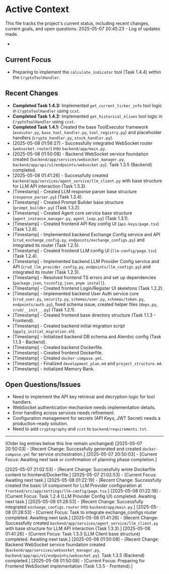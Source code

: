 # Active Context

This file tracks the project's current status, including recent changes, current goals, and open questions.
2025-05-07 20:45:23 - Log of updates made.

*

## Current Focus

* Preparing to implement the `calculate_indicator` tool (Task 1.4.4) within the `CryptoToolHandler`.

## Recent Changes

*   **Completed Task 1.4.3:** Implemented `get_current_ticker_info` tool logic in `CryptoToolHandler` using `ccxt`.
*   **Completed Task 1.4.2:** Implemented `get_historical_klines` tool logic in `CryptoToolHandler` using `ccxt`.
*   **Completed Task 1.4.1:** Created the base ToolExecutor framework (`executor.py`, `base_tool_handler.py`, `tool_registry.py`) and placeholder handlers (`crypto_handler.py`, `stock_handler.py`).
*   [2025-05-08 01:56:27] - Successfully integrated WebSocket router (`websocket.router`) into `backend/app/main.py`.
*   [2025-05-08 01:50:08] - Backend WebSocket service foundation created (`backend/app/services/websocket_manager.py`, `backend/app/api/v1/endpoints/websocket.py`). Task 1.3.5 (Backend) completed.
*   [2025-05-08 01:41:26] - Successfully created `backend/app/services/agent_service/llm_client.py` with base structure for LLM API interaction (Task 1.3.3).
*   [Timestamp] - Created LLM response parser base structure (`response_parser.py`) (Task 1.3.4).
*   [Timestamp] - Created Prompt Builder base structure (`prompt_builder.py`) (Task 1.3.2).
*   [Timestamp] - Created Agent core service base structure (`agent_instance_manager.py`, `agent_loop.py`) (Task 1.3.1).
*   [Timestamp] - Created frontend API Key config UI (`api-keys/page.tsx`) (Task 1.2.6).
*   [Timestamp] - Implemented backend Exchange Config service and API (`crud_exchange_config.py`, `endpoints/exchange_configs.py`) and integrated its router (Task 1.2.5).
*   [Timestamp] - Created frontend LLM config UI (`llm-config/page.tsx`) (Task 1.2.4).
*   [Timestamp] - Implemented backend LLM Provider Config service and API (`crud_llm_provider_config.py`, `endpoints/llm_configs.py`) and integrated its router (Task 1.2.3).
*   [Timestamp] - Resolved frontend TS errors and set up dependencies (`package.json`, `tsconfig.json`, `pnpm install`).
*   [Timestamp] - Created frontend Login/Register UI skeletons (Task 1.2.2).
*   [Timestamp] - Implemented backend User Auth service core (`crud_user.py`, `security.py`, `schemas/user.py`, `schemas/token.py`, `endpoints/auth.py`), fixed schema issue, created helper files (`deps.py`, `crud/__init__.py`) (Task 1.2.1).
*   [Timestamp] - Created frontend base directory structure (Task 1.1.3 - Frontend).
*   [Timestamp] - Created backend initial migration script (`apply_initial_migration.sh`).
*   [Timestamp] - Initialized backend DB schema and Alembic config (Task 1.1.3 - Backend).
*   [Timestamp] - Created backend Dockerfile.
*   [Timestamp] - Created frontend Dockerfile.
*   [Timestamp] - Created `docker-compose.yml`.
*   [Timestamp] - Finalized `development_plan.md` and `project_structure.md`.
*   [Timestamp] - Initialized Memory Bank.

## Open Questions/Issues

*   Need to implement the API key retrieval and decryption logic for tool handlers.
*   WebSocket authentication mechanism needs implementation details.
*   Error handling across services needs refinement.
*   Configuration management for secrets (API Keys, JWT Secret) needs a production-ready solution.
*   Need to add `cryptography` and `ccxt` to `backend/requirements.txt`.

---
(Older log entries below this line remain unchanged)
[2025-05-07 20:50:03] - [Recent Change: Successfully generated and created `docker-compose.yml` for service orchestration.]
[2025-05-07 20:50:03] - [Current Focus: Awaiting next task or confirmation of planning phase completion.]

[2025-05-07 21:02:53] - [Recent Change: Successfully wrote Dockerfile content to frontend/Dockerfile.]
[2025-05-07 21:02:53] - [Current Focus: Awaiting next task.]
[2025-05-08 01:22:19] - [Recent Change: Successfully created the basic UI component for LLM Provider configuration at `frontend/src/app/settings/llm-config/page.tsx`.]
[2025-05-08 01:22:19] - [Current Focus: Task 1.2.4 (LLM Provider Config UI) completed. Awaiting next task.]
[2025-05-08 01:28:53] - [Recent Change: Successfully integrated `exchange_configs.router` into `backend/app/main.py`.]
[2025-05-08 01:28:53] - [Current Focus: Task to integrate exchange_configs router completed. Awaiting next task.]
[2025-05-08 01:41:26] - [Recent Change: Successfully created `backend/app/services/agent_service/llm_client.py` with base structure for LLM API interaction (Task 1.3.3).]
[2025-05-08 01:41:26] - [Current Focus: Task 1.3.3 (LLM Client base structure) completed. Awaiting next task.]
[2025-05-08 01:50:08] - [Recent Change: Backend WebSocket service foundation created (`backend/app/services/websocket_manager.py`, `backend/app/api/v1/endpoints/websocket.py`). Task 1.3.5 (Backend) completed.]
[2025-05-08 01:50:08] - [Current Focus: Preparing for Frontend WebSocket implementation (Task 1.3.5 - Frontend).]
